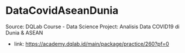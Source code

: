 # DataCovidAseanDunia
Source: DQLab Course - Data Science Project: Analisis Data COVID19 di Dunia &amp; ASEAN

- link: https://academy.dqlab.id/main/package/practice/260?pf=0
